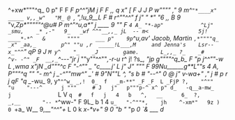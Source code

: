    ^+xw*"""^q_  0 p" F  F _F  p^^"___jM   j  F              F
      _,,__   q x" [  F J_ J  P  w""""_  _,"  9  _m^`"*____x"    _____
 v,,_w"   "M_ @ `, ",_!u_9__L F #  r^""^^"    f j"      "      _*"   "6_
     _,,__  B 9_ "v,_Zp*"""""^@u# P _m^"^u,a*"  j   ____       9       ""
   _F    `4 A_ "*-ap"            ^Lj" _smu,    _* ,-"   9_   _wf
 ^^"__,,_ jL  -- m<                5j! ____*-*^   &       """"     ___
   p"    9p`^u,av'   Jacob, Martin  `,*""""q_   _x" _aa,_        p^" ""u
 ,r  _____!L___,M     and Jenna's    Lsr--x_"^^`" qP     9      J      `M
   y^    "_    _J        game.       L_,,_ ?_    _#       ^v- -^"
  _F  __,_`^---"jr                  j___ ""y""^^""_,-r-u_
 r^ j!    ?s_, *"jp                g""""^q_b_    _F     "p      j^^""-w
    L  _,wma_  _x"jN__          __d"""^c  F  "-^""  _    "c____j'      L
   j" J"    """  _F 99Nu______g**L_""s  4 A,    _P"""^q_    ""         "-
 m^  j_  _-^""mw^" _' # 9"N""L ^, "s  b #   "--^"      0
      @ j"   _v-wa+" ," j  #  p  r j qF "q_   _*-wu_   9,     y^`"^w_
   _,!  0_  f   _m-**" _F _F  L _FjP ?,    "^""    "u    "---^      j
 """     # J   j"   p"""p-^ x^ p" d_   -q__a-mw_    j               `L
        V  `q  #   f   j   4   b   ^,   __      6_  ?,     _,__       "--
 *`^ww-"     F 9L_ b   1   4   `u_   "-^""*,    jh    ^-xm*"   9z
            )    0 `+a_ W__ 9,___"^^"+_     L   0                k
     _x-*v+"     9    0   "b    "_    "p   _0   `&    ___       d_
